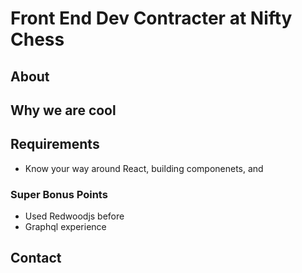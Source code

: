 # Front End Dev Contracter at Nifty Chess

## About

## Why we are cool

## Requirements
- Know your way around React, building componenets, and 

### Super Bonus Points
- Used Redwoodjs before
- Graphql experience 

## Contact
